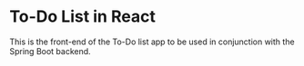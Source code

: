 # To-Do List in React

This is the front-end of the To-Do list app to be used in conjunction with the Spring Boot backend.

